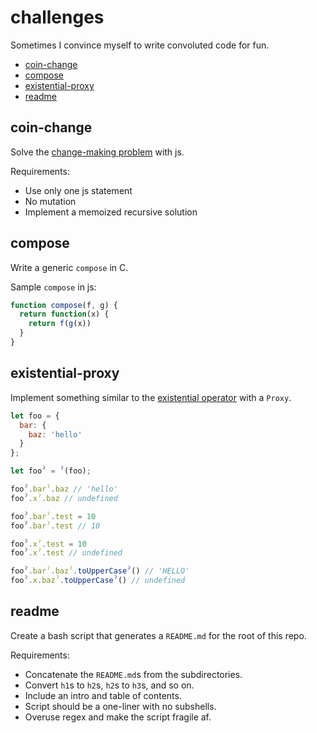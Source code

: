# challenges

Sometimes I convince myself to write convoluted code for fun.

* [coin-change](#user-content-coin-change)
* [compose](#user-content-compose)
* [existential-proxy](#user-content-existential-proxy)
* [readme](#user-content-readme)
## coin-change

Solve the [change-making problem](https://en.wikipedia.org/wiki/Change-making_problem) with js.

Requirements:

 * Use only one js statement
 * No mutation
 * Implement a memoized recursive solution
## compose

Write a generic `compose` in C.

Sample `compose` in js:

```js
function compose(f, g) {
  return function(x) {
    return f(g(x))
  }
}
```
## existential-proxy

Implement something similar to the [existential operator](https://github.com/tc39/proposal-optional-chaining) with a `Proxy`.

```js
let foo = {
  bar: {
    baz: 'hello'
  }
};

let fooˀ = ˀ(foo);

fooˀ.barˀ.baz // 'hello'
fooˀ.xˀ.baz // undefined

fooˀ.barˀ.test = 10
fooˀ.barˀ.test // 10

fooˀ.xˀ.test = 10
fooˀ.xˀ.test // undefined

fooˀ.barˀ.bazˀ.toUpperCaseˀ() // 'HELLO'
fooˀ.x.bazˀ.toUpperCaseˀ() // undefined
```

## readme

Create a bash script that generates a `README.md` for the root of this repo.

Requirements:

* Concatenate the `README.md`s from the subdirectories.
* Convert `h1`s to `h2`s, `h2`s to `h3`s, and so on.
* Include an intro and table of contents.
* Script should be a one-liner with no subshells.
* Overuse regex and make the script fragile af.
